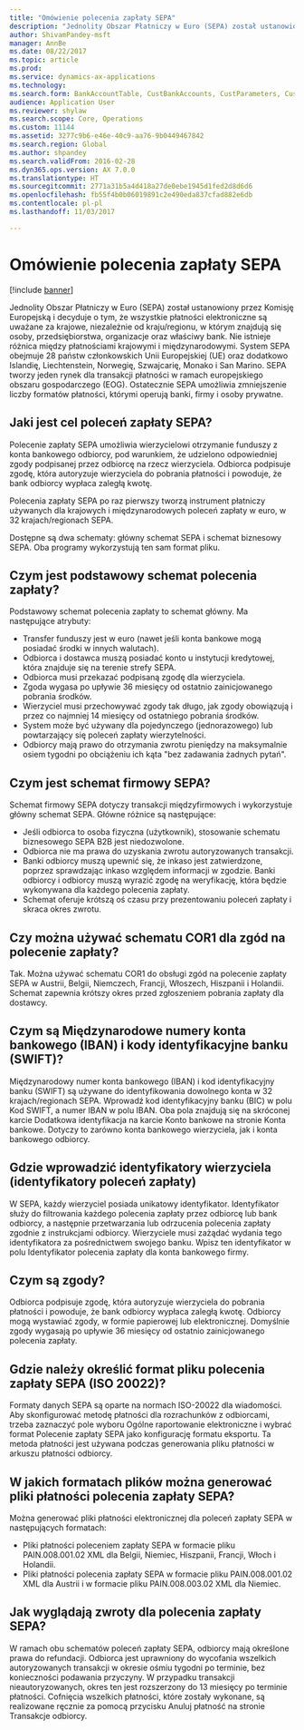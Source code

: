 ```yaml
---
title: "Omówienie polecenia zapłaty SEPA"
description: "Jednolity Obszar Płatniczy w Euro (SEPA) został ustanowiony przez Komisję Europejską i decyduje o tym, że wszystkie płatności elektroniczne są uważane za krajowe, niezależnie od kraju/regionu, w którym znajdują się osoby, przedsiębiorstwa, organizacje oraz właściwy bank. Nie istnieje różnica między płatnościami krajowymi i międzynarodowymi. System SEPA obejmuje 28 państw członkowskich Unii Europejskiej (UE) oraz dodatkowo Islandię, Liechtenstein, Norwegię, Szwajcarię, Monako i San Marino. SEPA tworzy jeden rynek dla transakcji płatności w ramach europejskiego obszaru gospodarczego (EOG). Ostatecznie SEPA umożliwia zmniejszenie liczby formatów płatności, którymi operują banki, firmy i osoby prywatne."
author: ShivamPandey-msft
manager: AnnBe
ms.date: 08/22/2017
ms.topic: article
ms.prod: 
ms.service: dynamics-ax-applications
ms.technology: 
ms.search.form: BankAccountTable, CustBankAccounts, CustParameters, CustTable
audience: Application User
ms.reviewer: shylaw
ms.search.scope: Core, Operations
ms.custom: 11144
ms.assetid: 3277c9b6-e46e-40c9-aa76-9b0449467842
ms.search.region: Global
ms.author: shpandey
ms.search.validFrom: 2016-02-28
ms.dyn365.ops.version: AX 7.0.0
ms.translationtype: HT
ms.sourcegitcommit: 2771a31b5a4d418a27de0ebe1945d1fed2d8d6d6
ms.openlocfilehash: fb55f4b0b06019891c2e490eda837cfad882e6db
ms.contentlocale: pl-pl
ms.lasthandoff: 11/03/2017

---
```


# <a name="sepa-direct-debit-overview"></a>Omówienie polecenia zapłaty SEPA

[!include [banner](../includes/banner.md)]

Jednolity Obszar Płatniczy w Euro (SEPA) został ustanowiony przez Komisję Europejską i decyduje o tym, że wszystkie płatności elektroniczne są uważane za krajowe, niezależnie od kraju/regionu, w którym znajdują się osoby, przedsiębiorstwa, organizacje oraz właściwy bank. Nie istnieje różnica między płatnościami krajowymi i międzynarodowymi. System SEPA obejmuje 28 państw członkowskich Unii Europejskiej (UE) oraz dodatkowo Islandię, Liechtenstein, Norwegię, Szwajcarię, Monako i San Marino. SEPA tworzy jeden rynek dla transakcji płatności w ramach europejskiego obszaru gospodarczego (EOG). Ostatecznie SEPA umożliwia zmniejszenie liczby formatów płatności, którymi operują banki, firmy i osoby prywatne.   

<a name="what-is-the-goal-of-sepa-direct-debits"></a>Jaki jest cel poleceń zapłaty SEPA?
---------------------------------------

Polecenie zapłaty SEPA umożliwia wierzycielowi otrzymanie funduszy z konta bankowego odbiorcy, pod warunkiem, że udzielono odpowiedniej zgody podpisanej przez odbiorcę na rzecz wierzyciela. Odbiorca podpisuje zgodę, która autoryzuje wierzyciela do pobrania płatności i powoduje, że bank odbiorcy wypłaca zaległą kwotę. 

Polecenia zapłaty SEPA po raz pierwszy tworzą instrument płatniczy używanych dla krajowych i międzynarodowych poleceń zapłaty w euro, w 32 krajach/regionach SEPA. 

Dostępne są dwa schematy: główny schemat SEPA i schemat biznesowy SEPA. Oba programy wykorzystują ten sam format pliku.

## <a name="what-is-the-core-direct-debit-scheme"></a>Czym jest podstawowy schemat polecenia zapłaty?
Podstawowy schemat polecenia zapłaty to schemat główny. Ma następujące atrybuty:
-   Transfer funduszy jest w euro (nawet jeśli konta bankowe mogą posiadać środki w innych walutach).
-   Odbiorca i dostawca muszą posiadać konto u instytucji kredytowej, która znajduje się na terenie strefy SEPA.
-   Odbiorca musi przekazać podpisaną zgodę dla wierzyciela.
-   Zgoda wygasa po upływie 36 miesięcy od ostatnio zainicjowanego pobrania środków.
-   Wierzyciel musi przechowywać zgody tak długo, jak zgody obowiązują i przez co najmniej 14 miesięcy od ostatniego pobrania środków.
-   System może być używany dla pojedynczego (jednorazowego) lub powtarzający się poleceń zapłaty wierzytelności.
-   Odbiorcy mają prawo do otrzymania zwrotu pieniędzy na maksymalnie osiem tygodni po obciążeniu ich kąta "bez zadawania żadnych pytań".

## <a name="what-is-the-sepa-business-to-business-b2b-direct-debit-scheme"></a>Czym jest schemat firmowy SEPA?
Schemat firmowy SEPA dotyczy transakcji międzyfirmowych i wykorzystuje główny schemat SEPA. Główne różnice są następujące:
-   Jeśli odbiorca to osoba fizyczna (użytkownik), stosowanie schematu biznesowego SEPA B2B jest niedozwolone.
-   Odbiorca nie ma prawa do uzyskania zwrotu autoryzowanych transakcji.
-   Banki odbiorcy muszą upewnić się, że inkaso jest zatwierdzone, poprzez sprawdzając inkaso względem informacji w zgodzie. Banki odbiorcy i odbiorcy muszą wyrazić zgodę na weryfikację, która będzie wykonywana dla każdego polecenia zapłaty.
-   Schemat oferuje krótszą oś czasu przy prezentowaniu poleceń zapłaty i skraca okres zwrotu.

## <a name="can-i-use-the-cor1-scheme-for-direct-debit-mandates"></a>Czy można używać schematu COR1 dla zgód na polecenie zapłaty?
Tak. Można używać schematu COR1 do obsługi zgód na polecenie zapłaty SEPA w Austrii, Belgii, Niemczech, Francji, Włoszech, Hiszpanii i Holandii. Schemat zapewnia krótszy okres przed zgłoszeniem pobrania zapłaty dla dostawcy.

## <a name="what-are-international-bank-account-numbers-iban-and-bank-identifier-codes-bic"></a>Czym są Międzynarodowe numery konta bankowego (IBAN) i kody identyfikacyjne banku (SWIFT)?
Międzynarodowy numer konta bankowego (IBAN) i kod identyfikacyjny banku (SWIFT) są używane do identyfikowania dowolnego konta w 32 krajach/regionach SEPA. Wprowadź kod identyfikacyjny banku (BIC) w polu Kod SWIFT, a numer IBAN w polu IBAN. Oba pola znajdują się na skróconej karcie Dodatkowa identyfikacja na karcie Konto bankowe na stronie Konta bankowe. Dotyczy to zarówno konta bankowego wierzyciela, jak i konta bankowego odbiorcy.

## <a name="where-do-i-enter-creditor-identifiers-direct-debit-ids"></a>Gdzie wprowadzić identyfikatory wierzyciela (identyfikatory poleceń zapłaty)
W SEPA, każdy wierzyciel posiada unikatowy identyfikator. Identyfikator służy do filtrowania każdego polecenia zapłaty przez odbiorcę lub bank odbiorcy, a następnie przetwarzania lub odrzucenia polecenia zapłaty zgodnie z instrukcjami odbiorcy. Wierzyciele musi zażądać wydania tego identyfikatora za pośrednictwem swojego banku. Wpisz ten identyfikator w polu Identyfikator polecenia zapłaty dla konta bankowego firmy.

## <a name="what-are-mandates"></a>Czym są zgody?
Odbiorca podpisuje zgodę, która autoryzuje wierzyciela do pobrania płatności i powoduje, że bank odbiorcy wypłaca zaległą kwotę. Odbiorcy mogą wystawiać zgody, w formie papierowej lub elektronicznej. Domyślnie zgody wygasają po upływie 36 miesięcy od ostatnio zainicjowanego polecenia zapłaty.

## <a name="where-do-i-specify-the-sepa-direct-debit-file-format-iso-20022"></a>Gdzie należy określić format pliku polecenia zapłaty SEPA (ISO 20022)?
Formaty danych SEPA są oparte na normach ISO-20022 dla wiadomości. Aby skonfigurować metodę płatności dla rozrachunków z odbiorcami, trzeba zaznaczyć pole wyboru Ogólne raportowanie elektroniczne i wybrać format Polecenie zapłaty SEPA jako konfigurację formatu eksportu. Ta metoda płatności jest używana podczas generowania pliku płatności w arkuszu płatności odbiorcy.

## <a name="in-what-file-formats-can-i-generate-sepa-direct-debit-payment-files"></a>W jakich formatach plików można generować pliki płatności polecenia zapłaty SEPA?
Można generować pliki płatności elektronicznej dla poleceń zapłaty SEPA w następujących formatach:
-   Pliki płatności poleceniem zapłaty SEPA w formacie pliku PAIN.008.001.02 XML dla Belgii, Niemiec, Hiszpanii, Francji, Włoch i Holandii.
-   Pliki płatności polecenia zapłaty SEPA w formacie pliku PAIN.008.001.02 XML dla Austrii i w formacie pliku PAIN.008.003.02 XML dla Niemiec.

## <a name="how-do-refunds-and-returns-work-with-sepa-direct-debits"></a>Jak wyglądają zwroty dla polecenia zapłaty SEPA?
W ramach obu schematów poleceń zapłaty SEPA, odbiorcy mają określone prawa do refundacji. Odbiorca jest uprawniony do wycofania wszelkich autoryzowanych transakcji w okresie ośmiu tygodni po terminie, bez konieczności podawania przyczyny. W przypadku transakcji nieautoryzowanych, okres ten jest rozszerzony do 13 miesięcy po terminie płatności. Cofnięcia wszelkich płatności, które zostały wykonane, są realizowane ręcznie za pomocą przycisku Anuluj płatność na stronie Transakcje odbiorcy.






